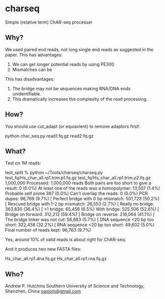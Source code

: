 # charseq
Simple (relative term) ChAR-seq processer

## Why?
We used paired end reads, not long single end reads as suggested in the paper.
This has advantages:
1. We can get longer potential reads by using PE300
2. Mismatches can be  

This has disadvantages:
1. The bridge may not be sequences making RNA/DNA ends unidentifiable.
2. This dramatically increases the complexity of the read processing.

## How?

You should use cut_adapt (or equiavlent) to remove adaptors first!

python char_seq.py read1.fq.gz read2.fq.gz

## What?

Test on 1M reads:

test_split % python ~/Tools/charseq/charseq.py test_fq/Hs_char_all.rp1.trim.p1.fq.gz test_fq/Hs_char_all.rp1.trim.p2.fq.gz
1,000,000
Processed: 1,000,000 reads
Both pairs are too short to give a result: 0 (0.0%)
 At least one of the reads was a homopolymer: 13,507 (1.4%)
  Probable self prime 387 (0.0%)
   Can't overlap the reads: 0 (0.0%)
     PCR dupes: 96,769 (9.7%)
      [ Perfect bridge with 0 bp mismatch: 501,723 (50.2%)
      [ Rescued bridge with 1-2 bp mismatch: 26,553 (2.7%)
      [ Really no bridge: 363,830 (36.4%)
      [ >1 bridge: 65,456 (6.5%)
        With bridge: 525,506 (52.6%)
          [ Bridge on forward: 312,212 (59.4%)
          [ Bridge on reverse: 216,064 (41.1%)
           [ The bridge linker was not cut: 56,683 (5.7%)
           [ DNA sequence <20 bp too short: 322,458 (32.2%)
           [ RNA sequence <20 bp too short: 49,602 (5.0%)
Final number of reads kept: 96,763 (9.7%)

Yes, around 10% of valid reads is about right for ChAR-seq.

And it produces two new FASTA files:

Hs_char_all.rp1.dna.fq.gz
Hs_char_all.rp1.rna.fq.gz

## Who?

Andrew P. Hutchins
Southern University of Science and Technology,
Shenzhen, China
oaxiom@gmail.com


